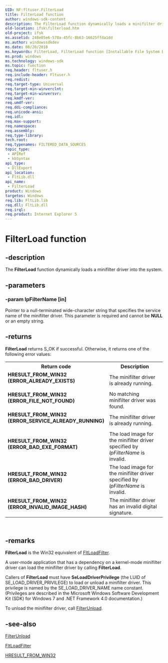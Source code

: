 ```yaml
---
UID: NF:fltuser.FilterLoad
title: FilterLoad function
author: windows-sdk-content
description: The FilterLoad function dynamically loads a minifilter driver into the system.
old-location: ifsk\filterload.htm
old-project: ifsk
ms.assetid: 248e05e6-570a-45fc-8b63-16625ffda1dd
ms.author: windowssdkdev
ms.date: 08/20/2018
ms.keywords: FilterLoad, FilterLoad function [Installable File System Drivers], FltWin32ApiRef_273c18c5-9474-4605-80a1-1bc4cb9e4e7b.xml, fltuser/FilterLoad, ifsk.filterload
ms.prod: windows
ms.technology: windows-sdk
ms.topic: function
req.header: fltuser.h
req.include-header: Fltuser.h
req.redist: 
req.target-type: Universal
req.target-min-winverclnt: 
req.target-min-winversvr: 
req.kmdf-ver: 
req.umdf-ver: 
req.ddi-compliance: 
req.unicode-ansi: 
req.idl: 
req.max-support: 
req.namespace: 
req.assembly: 
req.type-library: 
tech.root: 
req.typenames: FILTERED_DATA_SOURCES
topic_type:
 - APIRef
 - kbSyntax
api_type:
 - DllExport
api_location:
 - FltLib.dll
api_name:
 - FilterLoad
product: Windows
targetos: Windows
req.lib: FltLib.lib
req.dll: FltLib.dll
req.irql: 
req.product: Internet Explorer 5
---
```


# FilterLoad function


## -description


The <b>FilterLoad</b> function dynamically loads a minifilter driver into the system. 


## -parameters




### -param lpFilterName [in]

Pointer to a null-terminated wide-character string that specifies the service name of the minifilter driver. This parameter is required and cannot be <b>NULL</b> or an empty string. 


## -returns



<b>FilterLoad</b> returns S_OK if successful. Otherwise, it returns one of the following error values: 

<table>
<tr>
<th>Return code</th>
<th>Description</th>
</tr>
<tr>
<td width="40%">
<dl>
<dt><b><b>HRESULT_FROM_WIN32 (ERROR_ALREADY_EXISTS)</b></b></dt>
</dl>
</td>
<td width="60%">
The minifilter driver is already running. 

</td>
</tr>
<tr>
<td width="40%">
<dl>
<dt><b><b>HRESULT_FROM_WIN32 (ERROR_FILE_NOT_FOUND)</b></b></dt>
</dl>
</td>
<td width="60%">
No matching minifilter driver was found. 

</td>
</tr>
<tr>
<td width="40%">
<dl>
<dt><b><b>HRESULT_FROM_WIN32 (ERROR_SERVICE_ALREADY_RUNNING)</b></b></dt>
</dl>
</td>
<td width="60%">
The minifilter driver is already running. 

</td>
</tr>
<tr>
<td width="40%">
<dl>
<dt><b><b>HRESULT_FROM_WIN32 (ERROR_BAD_EXE_FORMAT)</b></b></dt>
</dl>
</td>
<td width="60%">
The load image for the minifilter driver specified by <i>lpFilterName</i> is invalid.

</td>
</tr>
<tr>
<td width="40%">
<dl>
<dt><b><b>HRESULT_FROM_WIN32 (ERROR_BAD_DRIVER)</b></b></dt>
</dl>
</td>
<td width="60%">
The load image for the minifilter driver specified by <i>lpFilterName</i> is invalid.

</td>
</tr>
<tr>
<td width="40%">
<dl>
<dt><b><b>HRESULT_FROM_WIN32 (ERROR_INVALID_IMAGE_HASH)</b></b></dt>
</dl>
</td>
<td width="60%">
The minifilter driver has an invalid digital signature.

</td>
</tr>
</table>
 




## -remarks



<b>FilterLoad</b> is the Win32 equivalent of <a href="https://msdn.microsoft.com/aecf5f5f-c0b7-487a-9db0-d01212aef094">FltLoadFilter</a>. 

A user-mode application that has a dependency on a kernel-mode minifilter driver can load the minifilter driver by calling <b>FilterLoad</b>. 

Callers of <b>FilterLoad</b> must have <b>SeLoadDriverPrivilege</b> (the LUID of SE_LOAD_DRIVER_PRIVILEGE) to load or unload a minifilter driver. This privilege is named by the SE_LOAD_DRIVER_NAME name constant. (Privileges are described in the Microsoft Windows Software Development Kit (SDK) for Windows 7 and .NET Framework 4.0 documentation.) 

To unload the minifilter driver, call <a href="https://msdn.microsoft.com/74de2531-1666-420e-b500-131622f1b76f">FilterUnload</a>. 




## -see-also




<a href="https://msdn.microsoft.com/74de2531-1666-420e-b500-131622f1b76f">FilterUnload</a>



<a href="https://msdn.microsoft.com/aecf5f5f-c0b7-487a-9db0-d01212aef094">FltLoadFilter</a>



<a href="http://go.microsoft.com/fwlink/p/?linkid=139085">HRESULT_FROM_WIN32</a>
 

 

